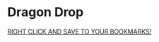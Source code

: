 # Dragon Drop

<a href="javascript:!function(){function loadTag(src,callback){var tag=document.createElement(&quot;script&quot;);tag.type=&quot;text/javascript&quot;,tag.async=!0,tag.src=src,tag.onload=callback;var body=document.getElementsByTagName(&quot;body&quot;)[0];body.appendChild(tag)}function launchDragonDrop($){$(document).ready(function(){var size=50*(parseInt(4*Math.random())+2),left=Math.random()*($(window).width()-size-20)+10,top=$(window).scrollTop()+Math.random()*($(window).height()-size-20)+10,flip=parseInt(2*Math.random())?!0:!1,img=$(&quot;body&quot;).append('&lt;img src=&quot;http://i58.tinypic.com/166qgm.png&quot;&gt;&lt;/img&gt;').find(&quot;&gt; img&quot;).last();img.css({position:&quot;absolute&quot;,top:top+&quot;px&quot;,left:left+&quot;px&quot;,height:size+&quot;px&quot;,width:size+&quot;px&quot;,&quot;z-index&quot;:99999}).draggable(),flip&amp;&amp;img.css({&quot;-moz-transform&quot;:&quot;scaleX(-1)&quot;,&quot;-o-transform&quot;:&quot;scaleX(-1)&quot;,&quot;-webkit-transform&quot;:&quot;scaleX(-1)&quot;,transform:&quot;scaleX(-1)&quot;,filter:&quot;FlipH&quot;,&quot;-ms-filter&quot;:'&quot;FlipH&quot;'})})}!function(){&quot;undefined&quot;==typeof jQuery?loadTag(&quot;https://code.jquery.com/jquery-2.1.3.min.js&quot;,function(){loadTag(&quot;https://code.jquery.com/ui/1.11.3/jquery-ui.min.js&quot;,function(){launchDragonDrop(jQuery)})}):&quot;undefined&quot;==typeof jQuery.ui?loadTag(&quot;https://code.jquery.com/ui/1.11.3/jquery-ui.min.js&quot;,function(){launchDragonDrop(jQuery)}):launchDragonDrop(jQuery)}()}();">RIGHT CLICK AND SAVE TO YOUR BOOKMARKS!</a>